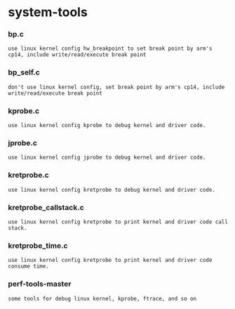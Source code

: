 ﻿# system-tools

### bp.c 
    use linux kernel config hw_breakpoint to set break point by arm's cp14, include write/read/execute break point
### bp_self.c
    don't use linux kernel config, set break point by arm's cp14, include write/read/execute break point
### kprobe.c
    use linux kernel config kprobe to debug kernel and driver code.
### jprobe.c
    use linux kernel config jprobe to debug kernel and driver code.
### kretprobe.c
    use linux kernel config kretprobe to debug kernel and driver code.
### kretprobe_callstack.c
    use linux kernel config kretprobe to print kernel and driver code call stack.
### kretprobe_time.c
    use linux kernel config kretprobe to print kernel and driver code consume time.
### perf-tools-master
    some tools for debug linux kernel, kprobe, ftrace, and so on
